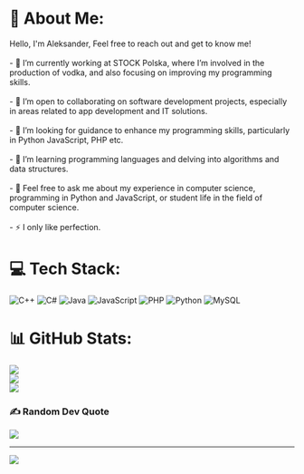 # 💫 About Me:
 Hello, I'm Aleksander, Feel free to reach out and get to know me!<br> <br>- 🔭 I’m currently working at STOCK Polska, where I’m involved in the production of vodka, and also focusing on improving my programming skills.<br><br>- 👯 I’m open to collaborating on software development projects, especially in areas related to app development and IT solutions.<br><br>- 🤝 I’m looking for guidance to enhance my programming skills, particularly in Python JavaScript, PHP etc.<br><br>- 🌱 I’m learning programming languages and delving into algorithms and data structures.<br><br>- 💬 Feel free to ask me about my experience in computer science, programming in Python and JavaScript, or student life in the field of computer science.<br><br>- ⚡ I only like perfection.<br>


# 💻 Tech Stack:
![C++](https://img.shields.io/badge/c++-%2300599C.svg?style=flat&logo=c%2B%2B&logoColor=white) ![C#](https://img.shields.io/badge/c%23-%23239120.svg?style=flat&logo=csharp&logoColor=white) ![Java](https://img.shields.io/badge/java-%23ED8B00.svg?style=flat&logo=openjdk&logoColor=white) ![JavaScript](https://img.shields.io/badge/javascript-%23323330.svg?style=flat&logo=javascript&logoColor=%23F7DF1E) ![PHP](https://img.shields.io/badge/php-%23777BB4.svg?style=flat&logo=php&logoColor=white) ![Python](https://img.shields.io/badge/python-3670A0?style=flat&logo=python&logoColor=ffdd54) ![MySQL](https://img.shields.io/badge/mysql-4479A1.svg?style=flat&logo=mysql&logoColor=white)
# 📊 GitHub Stats:
![](https://github-readme-stats.vercel.app/api?username=kerbi404&theme=shadow_blue&hide_border=true&include_all_commits=false&count_private=false)<br/>
![](https://github-readme-streak-stats.herokuapp.com/?user=kerbi404&theme=shadow_blue&hide_border=true)<br/>
![](https://github-readme-stats.vercel.app/api/top-langs/?username=kerbi404&theme=shadow_blue&hide_border=true&include_all_commits=false&count_private=false&layout=compact)

### ✍️ Random Dev Quote
![](https://quotes-github-readme.vercel.app/api?type=horizontal&theme=tokyonight)

---
[![](https://visitcount.itsvg.in/api?id=kerbi404&icon=10&color=0)](https://visitcount.itsvg.in)

<!-- Proudly created with GPRM ( https://gprm.itsvg.in ) -->
